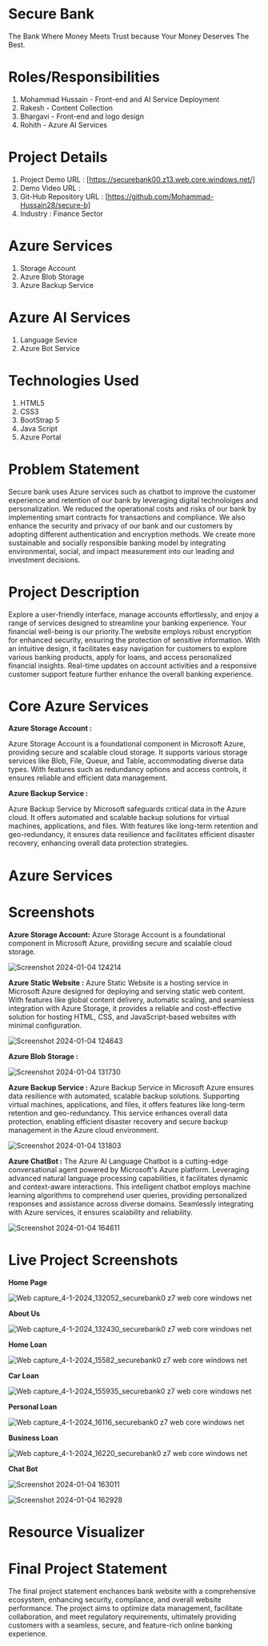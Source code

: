 # Secure Bank
The Bank Where Money Meets Trust because Your Money Deserves The Best.
# Roles/Responsibilities
1. Mohammad Hussain - Front-end and AI Service Deployment
2. Rakesh - Content Collection
3. Bhargavi - Front-end and logo design 
4. Rohith - Azure AI Services
# Project Details
1. Project Demo URL : [https://securebank00.z13.web.core.windows.net/]
2. Demo Video URL :
3. Git-Hub Repository URL : [https://github.com/Mohammad-Hussain28/secure-b]
4. Industry : Finance Sector
# Azure Services
1. Storage Account
2. Azure Blob Storage
3. Azure Backup Service
# Azure AI Services
1. Language Sevice
2. Azure Bot Service
# Technologies Used
1. HTML5
2. CSS3
3. BootStrap 5
4. Java Script
5. Azure Portal
# Problem Statement
Secure bank uses Azure services such as chatbot to improve the customer experience and retention of our bank by leveraging digital technoloiges and personalization. We reduced the operational costs and risks of our bank by implementing smart contracts for transactions and compliance. We also enhance the security and privacy of our bank and our customers by adopting different authentication and encryption methods. We create more sustainable and socially responsible banking model by integrating environmental, social, and impact measurement into our leading and investment decisions.
# Project Description
Explore a user-friendly interface, manage accounts effortlessly, and enjoy a range of services designed to streamline your banking experience. Your financial well-being is our priority.The website employs robust encryption for enhanced security, ensuring the protection of sensitive information. With an intuitive design, it facilitates easy navigation for customers to explore various banking products, apply for loans, and access personalized financial insights. Real-time updates on account activities and a responsive customer support feature further enhance the overall banking experience.
# Core Azure Services
**Azure Storage Account :**

Azure Storage Account is a foundational component in Microsoft Azure, providing secure and scalable cloud storage. It supports various storage services like Blob, File, Queue, and Table, accommodating diverse data types. With features such as redundancy options and access controls, it ensures reliable and efficient data management.

**Azure Backup Service :**

Azure Backup Service by Microsoft safeguards critical data in the Azure cloud. It offers automated and scalable backup solutions for virtual machines, applications, and files. With features like long-term retention and geo-redundancy, it ensures data resilience and facilitates efficient disaster recovery, enhancing overall data protection strategies.
# Azure Services
# Screenshots
**Azure Storage Account:** Azure Storage Account is a foundational component in Microsoft Azure, providing secure and scalable cloud storage.

![Screenshot 2024-01-04 124214](https://github.com/Mohammad-Hussain28/Secure_bank/assets/151023205/ee0e5014-23bb-4597-877f-dd98297c7a57)


**Azure Static Website :** Azure Static Website is a hosting service in Microsoft Azure designed for deploying and serving static web content. With features like global content delivery, automatic scaling, and seamless integration with Azure Storage, it provides a reliable and cost-effective solution for hosting HTML, CSS, and JavaScript-based websites with minimal configuration.

![Screenshot 2024-01-04 124643](https://github.com/Mohammad-Hussain28/Secure_bank/assets/151023205/5d7e3310-86a9-4e52-aa94-d1569599f33d)

**Azure Blob Storage :**


![Screenshot 2024-01-04 131730](https://github.com/Mohammad-Hussain28/Secure_bank/assets/151023205/d693d00f-a3bc-4d56-bcdc-48d8003b38ae)

**Azure Backup Service :** Azure Backup Service in Microsoft Azure ensures data resilience with automated, scalable backup solutions. Supporting virtual machines, applications, and files, it offers features like long-term retention and geo-redundancy. This service enhances overall data protection, enabling efficient disaster recovery and secure backup management in the Azure cloud environment.

![Screenshot 2024-01-04 131803](https://github.com/Mohammad-Hussain28/Secure_bank/assets/151023205/2619e1b6-2696-4e05-9210-5dbcd1487fb0)

**Azure ChatBot :** The Azure AI Language Chatbot is a cutting-edge conversational agent powered by Microsoft's Azure platform. Leveraging advanced natural language processing capabilities, it facilitates dynamic and context-aware interactions. This intelligent chatbot employs machine learning algorithms to comprehend user queries, providing personalized responses and assistance across diverse domains. Seamlessly integrating with Azure services, it ensures scalability and reliability.

![Screenshot 2024-01-04 164611](https://github.com/Mohammad-Hussain28/Secure_bank/assets/153582727/f9d07c0b-be6d-4d08-b463-5bed609878e2)

# Live Project Screenshots

**Home Page**

![Web capture_4-1-2024_132052_securebank0 z7 web core windows net](https://github.com/Mohammad-Hussain28/Secure_bank/assets/154821764/304f369b-1786-4cef-8cf4-c65c8c8b847d)

**About Us**

![Web capture_4-1-2024_132430_securebank0 z7 web core windows net](https://github.com/Mohammad-Hussain28/Secure_bank/assets/154821764/56545db4-6e5a-4fac-ae1a-8245a2362fea)

**Home Loan**

![Web capture_4-1-2024_15582_securebank0 z7 web core windows net](https://github.com/Mohammad-Hussain28/Secure_bank/assets/154821764/8fa609c0-57b3-4222-9098-53dfc5c69df7)

**Car Loan**

![Web capture_4-1-2024_155935_securebank0 z7 web core windows net](https://github.com/Mohammad-Hussain28/Secure_bank/assets/154821764/f91f1018-4b35-49c4-9aa1-0657fa155246)

**Personal Loan**

![Web capture_4-1-2024_16116_securebank0 z7 web core windows net](https://github.com/Mohammad-Hussain28/Secure_bank/assets/154821764/b5351c7d-2030-41db-b8bc-960a2f718b89)

**Business Loan**

![Web capture_4-1-2024_16220_securebank0 z7 web core windows net](https://github.com/Mohammad-Hussain28/Secure_bank/assets/154821764/0000b21c-6fb5-4274-8e44-eea2e84281ad)

**Chat Bot**

![Screenshot 2024-01-04 163011](https://github.com/Mohammad-Hussain28/Secure_bank/assets/153582727/03fd3f46-d793-4ce5-9082-b877b4d91b8f)

![Screenshot 2024-01-04 162928](https://github.com/Mohammad-Hussain28/Secure_bank/assets/153582727/de488040-bb18-4781-bc30-7dac5f8098f0)

# Resource Visualizer

# Final Project Statement

The final project statement enchances bank website with a comprehensive ecosystem, enhancing security, compliance, and overall website performance. The project aims to optimize data management, facilitate collaboration, and meet regulatory requirements, ultimately providing customers with a seamless, secure, and feature-rich online banking experience.
